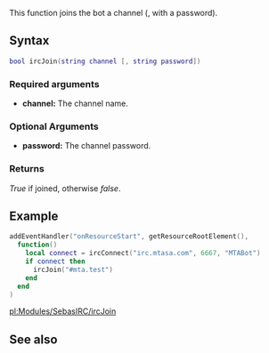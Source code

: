 This function joins the bot a channel (, with a password).

Syntax
------

``` lua
bool ircJoin(string channel [, string password])
```

### Required arguments

-   **channel:** The channel name.

### Optional Arguments

-   **password:** The channel password.

### Returns

*True* if joined, otherwise *false*.

Example
-------

``` lua
addEventHandler("onResourceStart", getResourceRootElement(),
  function()
    local connect = ircConnect("irc.mtasa.com", 6667, "MTABot")
    if connect then
      ircJoin("#mta.test")
    end
  end
)
```

[pl:Modules/SebasIRC/ircJoin](/pl:Modules/SebasIRC/ircJoin.md "wikilink")

See also
--------
